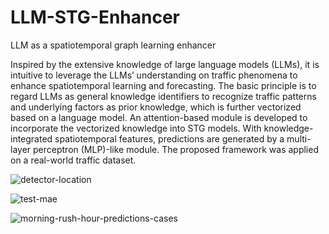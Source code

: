 # LLM-STG-Enhancer
LLM as a spatiotemporal graph learning enhancer

Inspired by the extensive knowledge of large language models (LLMs), it is intuitive to leverage the LLMs’ understanding on traffic phenomena to enhance spatiotemporal learning and forecasting. The basic principle is to regard LLMs as general knowledge identifiers to recognize traffic patterns and underlying factors as prior knowledge, which is further vectorized based on a language model. An attention-based module is developed to incorporate the vectorized knowledge into STG models. With knowledge-integrated spatiotemporal features, predictions are generated by a multi-layer perceptron (MLP)-like module. The proposed framework was applied on a real-world traffic dataset.

![detector-location](https://github.com/user-attachments/assets/df9f7784-846d-47dd-8a02-116f4b54878c)

![test-mae](https://github.com/user-attachments/assets/779b24b4-c5ba-4f90-bb2e-bad638d45fd4)

![morning-rush-hour-predictions-cases](https://github.com/user-attachments/assets/7a9a5a76-649f-415a-beb0-8eb836f04325)
